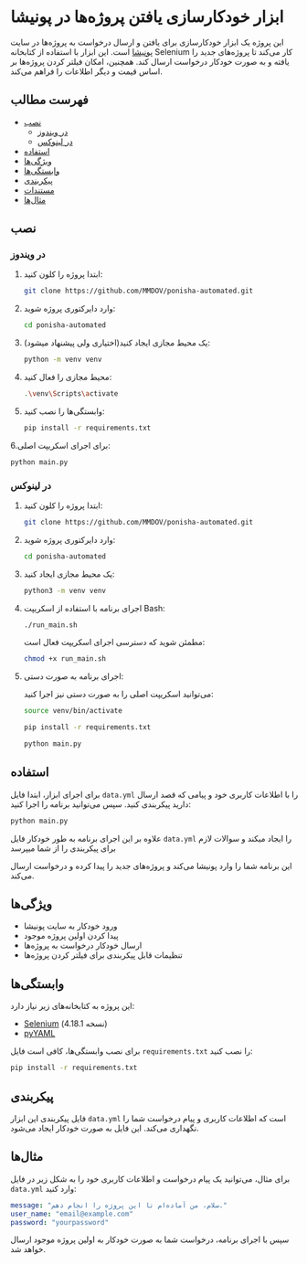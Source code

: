 
# ابزار خودکارسازی یافتن پروژه‌ها در پونیشا

این پروژه یک ابزار خودکارسازی برای یافتن و ارسال درخواست به پروژه‌ها در سایت [پونیشا](https://ponisha.ir) است. این ابزار با استفاده از کتابخانه Selenium کار می‌کند تا پروژه‌های جدید را یافته و به صورت خودکار درخواست ارسال کند. همچنین، امکان فیلتر کردن پروژه‌ها بر اساس قیمت و دیگر اطلاعات را فراهم می‌کند.

## فهرست مطالب
- [نصب](#نصب)
  - [در ویندوز](#در-ویندوز)
  - [در لینوکس](#در-لینوکس)
- [استفاده](#استفاده)
- [ویژگی‌ها](#ویژگی‌ها)
- [وابستگی‌ها](#وابستگی‌ها)
- [پیکربندی](#پیکربندی)
- [مستندات](#مستندات)
- [مثال‌ها](#مثال‌ها)

## نصب

### در ویندوز
1. ابتدا پروژه را کلون کنید:
   ```bash
   git clone https://github.com/MMDOV/ponisha-automated.git
   ```
2. وارد دایرکتوری پروژه شوید:
   ```bash
   cd ponisha-automated
   ```
3. یک محیط مجازی ایجاد کنید(اختیاری ولی پیشنهاد میشود):
   ```bash
   python -m venv venv
   ```
4. محیط مجازی را فعال کنید:
   ```bash
   .\venv\Scripts\activate
   ```
5. وابستگی‌ها را نصب کنید:
   ```bash
   pip install -r requirements.txt
   ```
6.برای اجرای اسکریپت اصلی:
   ```bash
   python main.py
   ```


### در لینوکس
1. ابتدا پروژه را کلون کنید:
   ```bash
   git clone https://github.com/MMDOV/ponisha-automated.git
   ```
2. وارد دایرکتوری پروژه شوید:
   ```bash
   cd ponisha-automated
   ```
3. یک محیط مجازی ایجاد کنید:
   ```bash
   python3 -m venv venv
   ```
4. اجرای برنامه با استفاده از اسکریپت Bash:
   ```bash
   ./run_main.sh
   ```

   مطمئن شوید که دسترسی اجرای اسکریپت فعال است:
   ```bash
   chmod +x run_main.sh
   ```

5. اجرای برنامه به صورت دستی:
   
   می‌توانید اسکریپت اصلی را به صورت دستی نیز اجرا کنید:
      ```bash
   source venv/bin/activate
   ```
   
      ```bash
   pip install -r requirements.txt
   ```
      
   ```bash
   python main.py
   ```

## استفاده
برای اجرای ابزار، ابتدا فایل `data.yml` را با اطلاعات کاربری خود و پیامی که قصد ارسال دارید پیکربندی کنید. سپس می‌توانید برنامه را اجرا کنید:
```bash
python main.py
```
علاوه بر این اجرای برنامه به طور خودکار فایل `data.yml` را ایجاد میکند و سوالات لازم برای پیکربندی را از شما میپرسد

این برنامه شما را وارد پونیشا می‌کند و پروژه‌های جدید را پیدا کرده و درخواست ارسال می‌کند.

## ویژگی‌ها
- ورود خودکار به سایت پونیشا
- پیدا کردن اولین پروژه موجود
- ارسال خودکار درخواست به پروژه‌ها
- تنظیمات قابل پیکربندی برای فیلتر کردن پروژه‌ها

## وابستگی‌ها
این پروژه به کتابخانه‌های زیر نیاز دارد:
- [Selenium](https://selenium.dev) (نسخه 4.18.1)
- [pyYAML](https://pyyaml.org)

برای نصب وابستگی‌ها، کافی است فایل `requirements.txt` را نصب کنید:
```bash
pip install -r requirements.txt
```

## پیکربندی
فایل پیکربندی این ابزار `data.yml` است که اطلاعات کاربری و پیام درخواست شما را نگهداری می‌کند. این فایل به صورت خودکار ایجاد می‌شود.


## مثال‌ها
برای مثال، می‌توانید یک پیام درخواست و اطلاعات کاربری خود را به شکل زیر در فایل `data.yml` وارد کنید:
```yaml
message: "سلام، من آماده‌ام تا این پروژه را انجام دهم."
user_name: "email@example.com"
password: "yourpassword"
```

سپس با اجرای برنامه، درخواست شما به صورت خودکار به اولین پروژه موجود ارسال خواهد شد.
